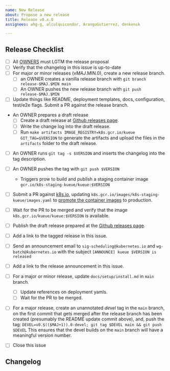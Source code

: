 ```yaml
---
name: New Release
about: Propose a new release
title: Release v0.x.0
assignees: ahg-g, alculquicondor, ArangoGutierrez, denkensk

---
```


## Release Checklist
<!--
Please do not remove items from the checklist
-->
- [ ] All [OWNERS](https://github.com/kubernetes-sigs/kueue/blob/main/OWNERS) must LGTM the release proposal
- [ ] Verify that the changelog in this issue is up-to-date
- [ ] For major or minor releases (v$MAJ.$MIN.0), create a new release branch.
  - [ ] an OWNER creates a vanilla release branch with
        `git branch release-$MAJ.$MIN main`
  - [ ] An OWNER pushes the new release branch with
        `git push release-$MAJ.$MIN`
- [ ] Update things like README, deployment templates, docs, configuration, test/e2e flags.
      Submit a PR against the release branch.
- An OWNER prepares a draft release
  - [ ] Create a draft release at [Github releases page](https://github.com/kubernetes-sigs/kueue/releases).
  - [ ] Write the change log into the draft release.
  - [ ] Run
      `make artifacts IMAGE_REGISTRY=k8s.gcr.io/kueue GIT_TAG=$VERSION`
      to generate the artifacts and upload the files in the `artifacts` folder
      to the draft release.
- [ ] An OWNER runs
     `git tag -s $VERSION`
      and inserts the changelog into the tag description.
- [ ] An OWNER pushes the tag with
      `git push $VERSION`
  - Triggers prow to build and publish a staging container image
      `gcr.io/k8s-staging-kueue/kueue:$VERSION`
- [ ] Submit a PR against [k8s.io](https://github.com/kubernetes/k8s.io), updating `k8s.gcr.io/images/k8s-staging-kueue/images.yaml` to [promote the container images](https://github.com/kubernetes/k8s.io/tree/main/k8s.gcr.io#image-promoter) to production.
- [ ] Wait for the PR to be merged and verify that the image `k8s.gcr.io/kueue/kueue:$VERSION` is available.
- [ ] Publish the draft release prepared at the [Github releases page](https://github.com/kubernetes-sigs/kueue/releases).
- [ ] Add a link to the tagged release in this issue.
- [ ] Send an announcement email to `sig-scheduling@kubernetes.io` and `wg-batch@kubernetes.io` with the subject `[ANNOUNCE] kueue $VERSION is released`
- [ ] Add a link to the release announcement in this issue.
- [ ] For a major or minor release, update `docs/setup/install.md` in `main` branch.
  - [ ] Update references on deployment yamls.
  - [ ] Wait for the PR to be merged.
- [ ] For a major release, create an unannotated _devel_ tag in the `main` branch, on the first commit that gets merged after the release branch has been created (presumably the README update commit above), and, push the tag:
      `DEVEL=v0.$(($MAJ+1)).0-devel; git tag $DEVEL main && git push $DEVEL`
      This ensures that the devel builds on the `main` branch will have a meaningful version number.
- [ ] Close this issue


## Changelog
<!--
Describe changes since the last release here.
-->
